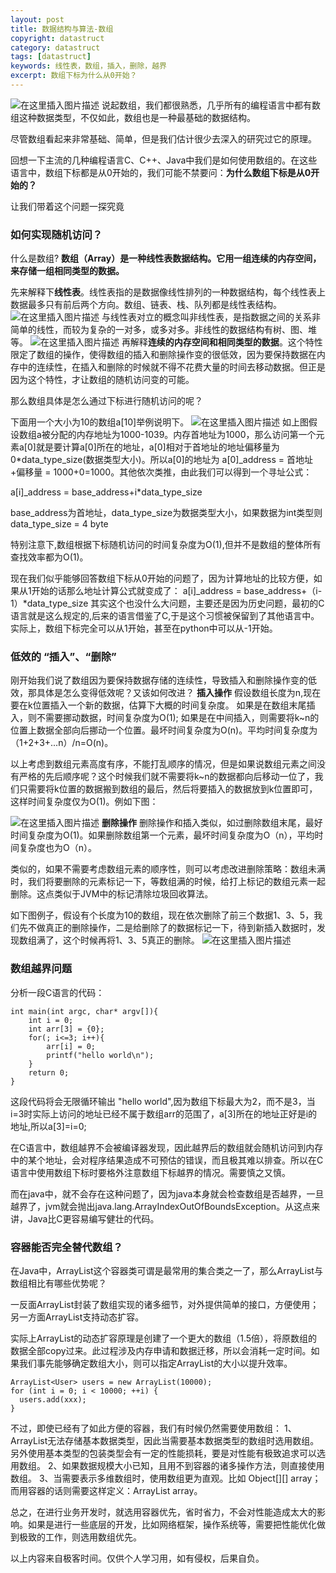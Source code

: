 ```yaml
---
layout: post
title: 数据结构与算法-数组
copyright: datastruct 
category: datastruct
tags: [datastruct]
keywords: 线性表，数组，插入，删除，越界
excerpt: 数组下标为什么从0开始？
---
```


![在这里插入图片描述](https://img-blog.csdnimg.cn/20190717092332147.png?x-oss-process=image/watermark,type_ZmFuZ3poZW5naGVpdGk,shadow_10,text_aHR0cHM6Ly9ibG9nLmNzZG4ubmV0L3FxXzMyNzM2OTQ3,size_16,color_FFFFFF,t_70)
说起数组，我们都很熟悉，几乎所有的编程语言中都有数组这种数据类型，不仅如此，数组也是一种最基础的数据结构。

尽管数组看起来非常基础、简单，但是我们估计很少去深入的研究过它的原理。

回想一下主流的几种编程语言C、C++、Java中我们是如何使用数组的。在这些语言中，数组下标都是从0开始的，我们可能不禁要问：**为什么数组下标是从0开始的？**

让我们带着这个问题一探究竟

### 如何实现随机访问？
什么是数组? **数组（Array）是一种线性表数据结构。它用一组连续的内存空间，来存储一组相同类型的数据。**

先来解释下**线性表**。线性表指的是数据像线性排列的一种数据结构，每个线性表上数据最多只有前后两个方向。数组、链表、栈、队列都是线性表结构。
![在这里插入图片描述](https://img-blog.csdnimg.cn/20190717101052717.png?x-oss-process=image/watermark,type_ZmFuZ3poZW5naGVpdGk,shadow_10,text_aHR0cHM6Ly9ibG9nLmNzZG4ubmV0L3FxXzMyNzM2OTQ3,size_16,color_FFFFFF,t_70)
与线性表对立的概念叫非线性表，是指数据之间的关系非简单的线性，而较为复杂的一对多，或多对多。非线性的数据结构有树、图、堆等。
![在这里插入图片描述](https://img-blog.csdnimg.cn/20190717101406170.png?x-oss-process=image/watermark,type_ZmFuZ3poZW5naGVpdGk,shadow_10,text_aHR0cHM6Ly9ibG9nLmNzZG4ubmV0L3FxXzMyNzM2OTQ3,size_16,color_FFFFFF,t_70)
再解释**连续的内存空间和相同类型的数据**。这个特性限定了数组的操作，使得数组的插入和删除操作变的很低效，因为要保持数据在内存中的连续性，在插入和删除的时候就不得不花费大量的时间去移动数据。但正是因为这个特性，才让数组的随机访问变的可能。

那么数组具体是怎么通过下标进行随机访问的呢？

下面用一个大小为10的数组a[10]举例说明下。
![在这里插入图片描述](https://img-blog.csdnimg.cn/20190717105144106.png?x-oss-process=image/watermark,type_ZmFuZ3poZW5naGVpdGk,shadow_10,text_aHR0cHM6Ly9ibG9nLmNzZG4ubmV0L3FxXzMyNzM2OTQ3,size_16,color_FFFFFF,t_70)
如上图假设数组a被分配的内存地址为1000-1039。内存首地址为1000，那么访问第一个元素a[0]就是要计算a[0]所在的地址，a[0]相对于首地址的地址偏移量为0*data_type_size(数据类型大小)。所以a[0]的地址为 a[0]_address = 首地址+偏移量 = 1000+0=1000。其他依次类推，由此我们可以得到一个寻址公式：

a[i]_address = base_address+i*data_type_size

 base_address为首地址，data_type_size为数据类型大小，如果数据为int类型则data_type_size = 4 byte

特别注意下,数组根据下标随机访问的时间复杂度为O(1),但并不是数组的整体所有查找效率都为O(1)。

现在我们似乎能够回答数组下标从0开始的问题了，因为计算地址的比较方便，如果从1开始的话那么地址计算公式就变成了：
a[i]_address = base_address+（i-1）*data_type_size 
其实这个也没什么大问题，主要还是因为历史问题，最初的C语言就是这么规定的,后来的语言借鉴了C,于是这个习惯被保留到了其他语言中。实际上，数组下标完全可以从1开始，甚至在python中可以从-1开始。

### 低效的 “插入”、“删除”
刚开始我们说了数组因为要保持数据存储的连续性，导致插入和删除操作变的低效，那具体是怎么变得低效呢？又该如何改进？
**插入操作**
假设数组长度为n,现在要在k位置插入一个新的数据，估算下大概的时间复杂度。
如果是在数组末尾插入，则不需要挪动数据，时间复杂度为O(1);
如果是在中间插入，则需要将k~n的位置上数据全部向后挪动一个位置。最坏时间复杂度为O(n)。平均时间复杂度为（1+2+3+...n）/n=O(n)。

以上考虑到数组元素高度有序，不能打乱顺序的情况，但是如果说数组元素之间没有严格的先后顺序呢？这个时候我们就不需要将k~n的数据都向后移动一位了，我们只需要将k位置的数据搬到数组的最后，然后将要插入的数据放到k位置即可，这样时间复杂度仅为O(1)。例如下图：

![在这里插入图片描述](https://img-blog.csdnimg.cn/20190717113146722.png?x-oss-process=image/watermark,type_ZmFuZ3poZW5naGVpdGk,shadow_10,text_aHR0cHM6Ly9ibG9nLmNzZG4ubmV0L3FxXzMyNzM2OTQ3,size_16,color_FFFFFF,t_70)
**删除操作**
删除操作和插入类似，如过删除数组末尾，最好时间复杂度为O(1)。如果删除数组第一个元素，最坏时间复杂度为O（n），平均时间复杂度也为O（n）。

类似的，如果不需要考虑数组元素的顺序性，则可以考虑改进删除策略：数组未满时，我们将要删除的元素标记一下，等数组满的时候，给打上标记的数组元素一起删除。这点类似于JVM中的标记清除垃圾回收算法。

如下图例子，假设有个长度为10的数组，现在依次删除了前三个数据1、3、5，我们先不做真正的删除操作，二是给删除了的数据标记一下，待到新插入数据时，发现数组满了，这个时候再将1、3、5真正的删除。
![在这里插入图片描述](https://img-blog.csdnimg.cn/20190717115204192.png)


### 数组越界问题
分析一段C语言的代码：

```
int main(int argc, char* argv[]){
    int i = 0;
    int arr[3] = {0};
    for(; i<=3; i++){
        arr[i] = 0;
        printf("hello world\n");
    }
    return 0;
}

```
这段代码将会无限循环输出 "hello world",因为数组下标最大为2，而不是3，当i=3时实际上访问的地址已经不属于数组arr的范围了，a[3]所在的地址正好是i的地址,所以a[3]=i=0;

在C语言中，数组越界不会被编译器发现，因此越界后的数组就会随机访问到内存中的某个地址，会对程序结果造成不可预估的错误，而且极其难以排查。所以在C语言中使用数组下标时要格外注意数组下标越界的情况。需要慎之又慎。

而在java中，就不会存在这种问题了，因为java本身就会检查数组是否越界，一旦越界了，jvm就会抛出java.lang.ArrayIndexOutOfBoundsException。从这点来讲，Java比C更容易编写健壮的代码。

### 容器能否完全替代数组？
在Java中，ArrayList这个容器类可谓是最常用的集合类之一了，那么ArrayList与数组相比有哪些优势呢？

一反面ArrayList封装了数组实现的诸多细节，对外提供简单的接口，方便使用；另一方面ArrayList支持动态扩容。

实际上ArrayList的动态扩容原理是创建了一个更大的数组（1.5倍），将原数组的数据全部copy过来。此过程涉及内存申请和数据迁移，所以会消耗一定时间。如果我们事先能够确定数组大小，则可以指定ArrayList的大小以提升效率。

```
ArrayList<User> users = new ArrayList(10000);
for (int i = 0; i < 10000; ++i) {
  users.add(xxx);
}

```
不过，即使已经有了如此方便的容器，我们有时候仍然需要使用数组：
1、ArrayList无法存储基本数据类型，因此当需要基本数据类型的数组时选用数组。另外使用基本类型的包装类型会有一定的性能损耗，要是对性能有极致追求可以选用数组。
2、如果数据规模大小已知，且用不到容器的诸多操作方法，则直接使用数组。
3、当需要表示多维数组时，使用数组更为直观。比如 Object[][] array；而用容器的话则需要这样定义：ArrayList<ArrayList> array。

总之，在进行业务开发时，就选用容器优先，省时省力，不会对性能造成太大的影响。如果是进行一些底层的开发，比如网络框架，操作系统等，需要把性能优化做到极致的工作，则选用数组优先。


以上内容来自极客时间。仅供个人学习用，如有侵权，后果自负。









